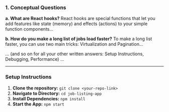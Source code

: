 
### **1. Conceptual Questions**

**a. What are React hooks?**
React hooks are special functions that let you add features like state (memory) and effects (actions) to your simple function components...

**b. How do you make a long list of jobs load faster?**
To make a long list faster, you can use two main tricks: Virtualization and Pagination...

... (and so on for all your other written answers: Setup Instructions, Debugging, Performance) ...

---

### **Setup Instructions**

1.  **Clone the repository:** `git clone <your-repo-link>`
2.  **Navigate to Directory:** `cd job-listing-app`
3.  **Install Dependencies:** `npm install`
4.  **Start the App:** `npm start`
